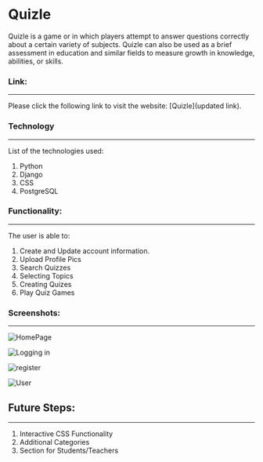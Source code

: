 # Quizle

Quizle is a  game or in which players attempt to answer questions correctly about a certain variety of subjects. Quizle can also be used as a brief assessment in education and similar fields to measure growth in knowledge, abilities, or skills.


### Link: 
______________________________________________________________

Please click the following link to visit the website: [Quizle](updated link).


### Technology
______________________________________________________________
List of the technologies used: 

1. Python
2. Django
3. CSS
4. PostgreSQL



### Functionality:
______________________________________________________________
The user is able to:

1. Create and Update account information.
2. Upload Profile Pics
3. Search Quizzes
4. Selecting Topics
5. Creating Quizes
6. Play Quiz Games



### Screenshots:
______________________________________________________________

![HomePage](https://imgur.com/aRwymxW)

![Logging in](https://imgur.com/fuKt6w9)

![register](https://imgur.com/d13V8uH)

![User](https://imgur.com/OFzOeQV)


## Future Steps:
______________________________________________________________
1. Interactive CSS Functionality
2. Additional Categories
3. Section for Students/Teachers
